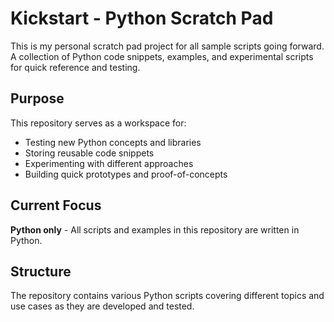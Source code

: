 # Kickstart - Python Scratch Pad

This is my personal scratch pad project for all sample scripts going forward. A collection of Python code snippets, examples, and experimental scripts for quick reference and testing.

## Purpose

This repository serves as a workspace for:
- Testing new Python concepts and libraries
- Storing reusable code snippets
- Experimenting with different approaches
- Building quick prototypes and proof-of-concepts

## Current Focus

**Python only** - All scripts and examples in this repository are written in Python.

## Structure

The repository contains various Python scripts covering different topics and use cases as they are developed and tested.